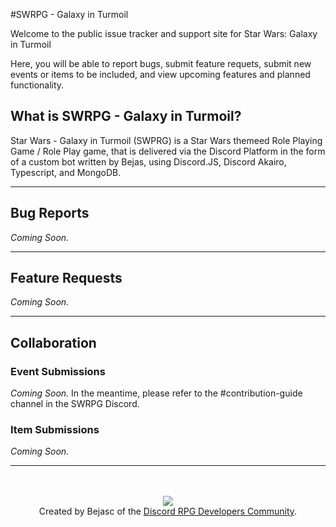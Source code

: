 #SWRPG - Galaxy in Turmoil

Welcome to the public issue tracker and support site for Star Wars: Galaxy in Turmoil

Here, you will be able to report bugs, submit feature requets, submit new events or items to be included, and view upcoming features and planned functionality. 

## What is SWRPG - Galaxy in Turmoil?
Star Wars - Galaxy in Turmoil (SWPRG) is a Star Wars themeed Role Playing Game / Role Play game, that is delivered via the Discord Platform in the form of a custom bot written by Bejas, using Discord.JS, Discord Akairo, Typescript, and MongoDB.

---

## Bug Reports
_Coming Soon._

---

## Feature Requests
_Coming Soon._

---

## Collaboration
### Event Submissions
_Coming Soon._
In the meantime, please refer to the #contribution-guide channel in the SWRPG Discord.

### Item Submissions
_Coming Soon._

---

<p align="center">
  <!--<a href= 'https://discord.gg/aqYHAH5GE5'><img src ="https://cdn.discordapp.com/attachments/743343095130619943/795598864329080862/cover_edit.png"/> </a>-->
  <br/>
  <br/>
  <a href= 'https://discord.gg/aqYHAH5GE5'><img src ="https://cdn.discordapp.com/attachments/744519449696141312/792729324423217182/drpg_shield.png"/> </a>
  <br/>
  Created by Bejasc of the <a href= 'https://discord.gg/aqYHAH5GE5'>Discord RPG Developers Community</a>.
</p>

